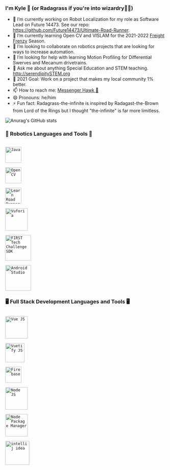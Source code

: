 ### I'm Kyle 🙌 (or Radagrass if you're into wizardry🧙‍♂️)

<!--
**Radagrass-the-infinite/Radagrass-the-infinite** is a ✨ _special_ ✨ repository because its `README.md` (this file) appears on your GitHub profile.

Here are some ideas to get you started:

- 🔭 I’m currently working on ...
- 🌱 I’m currently learning ...
- 👯 I’m looking to collaborate on ...
- 🤔 I’m looking for help with ...
- 💬 Ask me about ...
- 📫 How to reach me: ...
- 😄 Pronouns: ...
- ⚡ Fun fact: ...
-->
- 🔭 I’m currently working on Robot Localization for my role as Software Lead on Future 14473. See our repo: https://github.com/Future14473/Ultimate-Road-Runner.
- 🌱 I’m currently learning Open CV and VISLAM for the 2021-2022 [Freight Frenzy](https://info.firstinspires.org/firstforward?utm_source=first-inspires&utm_medium=promo&utm_campaign=fir-registration-022#hs_cos_wrapper_ftc_photo) Season.
- 👯 I’m looking to collaborate on robotics projects that are looking for ways to increase automation.
- 🤔 I’m looking for help with learning Motion Profiling for Differential Swerves and Mecanum drivetrains.
- 💬 Ask me about anything Special Education and STEM teaching. http://serendipitySTEM.org
- 🥅 2021 Goal: Work on a project that makes my local community 1% better.
- 📫 How to reach me: [Messenger Hawk 🦅](mailto:ng.kyle101@gmail.com)
- 😄 Pronouns: he/him
- ⚡ Fun fact: Radagrass-the-infinite is inspired by Radagast-the-Brown from Lord of the Rings but I thought "the-infinite" is far more limitless.

![Anurag's GitHub stats](https://github-readme-stats.vercel.app/api?username=Radagrass-the-infinite&theme=algolia&show_icons=true)

### 🤖 Robotics Languages and Tools 🤖
[<code>
<img alt="Java" width="50px" src="https://i.pinimg.com/originals/e9/94/61/e99461fdd5b3db8bdb3081d8acf5e524.png" />
</code>](https://www.java.com/en/)
[<code>
<img alt="Open CV" width="50px" src="https://opencv.org/wp-content/uploads/2020/07/cropped-OpenCV_logo_white_600x.png" />
</code>](https://opencv.org)
[<code>
<img alt="Learn Road Runner" width="50px" src="https://www.learnroadrunner.com/assets/baby/baby-rr.svg" />
</code>](https://www.learnroadrunner.com)
[<code>
<img alt="Vuforia" width="70px" src="https://www.ptc.com/dist/ptc/images/ptc-favicon-144x144-gray.png" />
</code>](https://www.ptc.com/en/products/vuforia)
[<code>
<img alt="FIRST Tech Challenge SDK" width="80px" src="https://www.bostontechmom.com/wp-content/uploads/2019/03/FIRST-Logo.gif" />
</code>](https://github.com/FIRST-Tech-Challenge/FtcRobotController)
[<code>
<img alt="Android Studio" width="80px" src="https://techcrunch.com/wp-content/uploads/2020/10/image9.png" />
</code>](https://developer.android.com/studio)

### 🖥  Full Stack Development Languages and Tools 🖥
[<code>
<img alt="Vue JS" width="70px" src="https://vuejs.org/images/logo.png" />
</code>](https://vuejs.org)
[<code>
<img alt="Vuetify JS" width="60px" src="https://seeklogo.com/images/V/vuetify-logo-3BCF73C928-seeklogo.com.png" />
</code>](https://vuetifyjs.com/en/)
[<code>
<img alt="Firebase" width="50px" src="https://brandslogos.com/wp-content/uploads/thumbs/firebase-logo-vector.svg" />
</code>](https://firebase.google.com)
[<code>
<img alt="Node JS" width="70px" src="https://cdn.iconscout.com/icon/free/png-512/node-js-1174925.png" />
</code>](https://nodejs.org/en/)
[<code>
<img alt="Node Package Manager" width="70px" src="https://authy.com/wp-content/uploads/npm-logo.png" />
</code>](https://www.npmjs.com)
[<code>
<img alt="intellij idea" width="75px" src="https://img.icons8.com/color/240/000000/intellij-idea.png" />
</code>](https://www.jetbrains.com/idea/)

